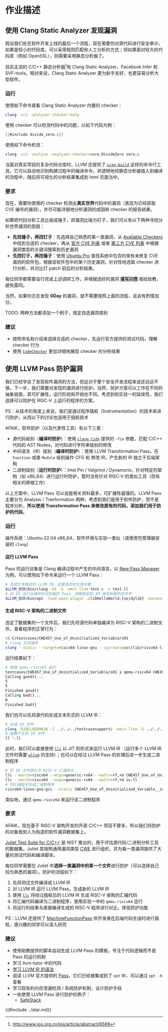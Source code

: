 # 作业描述

## 使用 Clang Static Analyzer 发现漏洞

假设我们处在软件开发上线的最后一个流程，现在需要你对源代码进行安全审计。如果是较小的代码库，可以采用规则匹配和人工分析的方式；但如果面对较大的代码库（例如 OpenSSL），则需要采用静态分析器了。

目前主流的 C/C++ 静态分析器[^1]有 Clang Static Analyzer，Facebook Infer 和 SVF-tools。相对来说，Clang Static Analyzer 更为新手友好，也更容易分析大型软件。

### 运行

使用如下命令查看 Clang Static Analyzer 内置的 checker：

```bash
clang -cc1 -analyzer-checker-help
```

使用 checker 可以检测代码中的问题，以如下代码为例：

```c
{{#include divide_zero.c}}
```

使用如下命令检测：

```bash
clang -cc1 -analyze -analyzer-checker=core.DivideZero zero.c
```

当面对真实项目的复杂代码仓库时，LLVM 还提供了 [`scan-build`](https://clang-analyzer.llvm.org/scan-build.html) 这样的命令行工具。它可以自动地识别构建过程中的编译命令，并透明地将静态分析器插入到编译的流程中，随后将可视化的分析结果集成到 html 页面当中。

### 要求

现在，需要你使用的 checker 检测出**真实世界**代码中的漏洞（表现为已经获取 CVE 编号的漏洞），并尽可能详细地分析漏洞的成因和 checker 的报告结果。

如果把代码分析工具比喻成锤子，把漏洞比喻为钉子，我们可以有以下两种寻找分析世界漏洞的思路：

- **先找锤子，再找钉子**：先选择自己熟悉的某一类漏洞，从 [Available Checkers](https://clang-analyzer.llvm.org/available_checks.html) 中找到合适的 checker，再从 [官方 CVE 列表](https://www.cve.org) 或者 [第三方 CVE 列表](https://ubuntu.com/security/cves) 中根据漏洞类型的关键词搜索到历史漏洞
- **先找钉子，再找锤子**：使用 [Ubuntu Pro](https://ubuntu.com/pro) 查找系统中包含的带有未修复 CVE 漏洞的软件包，根据该软件包中的某个历史漏洞，针对性地选取 checker 进行分析，并对比打 patch 前后的分析结果。

每位同学都需要自行完成上述调研工作，并根据选好的漏洞 [**填写问卷**](https://wj.sjtu.edu.cn/q/msx7677i) 报给助教，避免雷同。

当然，如果你志在发现 **0Day** 的漏洞，就不需要按照上面的流程，且会有酌情加分。

TODO: 两种方法都添加一个例子，规定自选漏洞类别

### 建议

- 按照命名和介绍来选择合适的 checker，先运行官方提供的测试代码，理解 checker 行为
- 使用 [`CodeChecker`](https://clang-analyzer.llvm.org/codechecker.html) 更加详细地展现 checker 的分析结果

## 使用 LLVM Pass 防护漏洞

我们已经学会了发现软件漏洞的方法，但这对于整个安全开发流程来说还远远不够。下一步，我们需要对发现的漏洞进行防护。当然，防护方案可以工作在不同的抽象层面，其可扩展性，运行阶段和开销也不同。考虑到和实验一的延续性，我们选择可以防护在 RISC-V 上运行的程序的方案。

PS：从技术的角度上来说，我们是通过程序插桩（Instrumentation）的技术来进行防护，从而以下的讨论也适用于插桩技术

AFAIK，软件防护（以及代表性工具）有以下三类：

- 源代码级别（**编译时防护**）：使用 [`clang-tidy`](https://clang.llvm.org/extra/clang-tidy/#clang-tidy) 提供的 `-fix` 参数，匹配 C/C++ 代码的 AST Nodes，对代码进行字符串级别的修改
- 中间语言（IR）级别（**编译时防护**）：使用 LLVM Transformation Pass，在 `Function` 或者 `Module` 级别操作 CFG 和 修改 IR，产生新的 IR 独立于后端架构
- 二进制级别（**运行时防护**）：Intel Pin / Valgrind / Dynamorio，针对特定的架构（如 x86_64）进行运行时防护，暂时没有针对 RISC-V 的类似工具（但有相关的移植工作）

以上方案中，LLVM Pass 可以说是相关资料最多，可扩展性最强的。LLVM Pass 主要分为 Analysis / Tranformation 两种，考虑到我们是用于软件防护，而不是程序分析，**所以使用 Transformation Pass 来修改原有的代码，添加我们用于防护的代码**。

### 运行

操作系统：Ubuntu-22.04 x86_64，软件环境与实验一类似（请使用包管理器安装的 `clang`）

#### 运行 LLVM Pass

Pass 的运行对象是 Clang 编译过程中产生的中间语言。以 [New Pass Manager](https://llvm.org/docs/NewPassManager.html) 为例，可以使用如下命令来运行一个 LLVM Pass：

```bash
# 生成文本格式的 LLVM IR，这里指定优化很关键
$LLVM_DIR/bin/clang -O1 -S -emit-llvm test.c -o test.ll
# 对 IR 运行以插件形式加载的 Pass，讲插桩后的 IR 保存到新的文件中
$LLVM_DIR/bin/opt -load-pass-plugin ./libHelloWorld.{so|dylib} -passes=hello-world test.ll -S -o test_instrumented.ll
```

#### 生成 RISC-V 架构的二进制文件

选定了数据集的一个文件后，我们先将源代码单独编译为 RISC-V 架构的二进制文件，查看程序的正常行为：

```bash
cd C/testcases/CWE457_Use_of_Uninitialized_Variable/s01
# clang 交叉编译
clang --static --target=riscv64-linux-gnu --sysroot=/usr/lib/riscv64-linux-gnu -DINCLUDEMAIN -I ../../../testcasesupport/ ../../../testcasesupport/io.c CWE457_Use_of_Uninitialized_Variable__int_01.c -o CWE457_Use_of_Uninitialized_Variable__int_01
```

运行结果如下：

```bash
# 使用 qemu-riscv64 运行
testcases/CWE457_Use_of_Uninitialized_Variable/s01 ❯ qemu-riscv64 CWE457_Use_of_Uninitialized_Variable__int_01
Calling good()...
5
5
Finished good()
Calling bad()...
0
Finished bad()
```

我们也可以先将源代码生成文本形式的 LLVM IR：

```bash
# 生成 IR 文件
clang -DINCLUDEMAIN -I ../../../testcasesupport/ -emit-llvm -S ../../../testcasesupport/io.c  CWE457_Use_of_Uninitialized_Variable__int_01.c
# 查看产生的 IR 文件
ll *.ll
```

此时，我们可以直接使用 [`lli`](https://www.llvm.org/docs/CommandGuide/lli.html) 以 JIT 的形式来运行 LLVM IR （运行多个 LLVM IR 文件时需要 [`wllvm`](https://github.com/travitch/whole-program-llvm) 的支持）；也可以在经过 LLVM Pass 的处理后进一步生成二进制程序

```bash
# 将 IR 文件转化为 RISC-V 汇编指令
llc --march=riscv64 --mcpu=generic-rv64 --mattr=+f,+d CWE457_Use_of_Uninitialized_Variable__int_01.ll
llc --march=riscv64 --mcpu=generic-rv64 --mattr=+f,+d io.ll
# 将汇编指令生成二进制程序
riscv64-linux-gnu-gcc --static CWE457_Use_of_Uninitialized_Variable__int_01.s io.s
```

类似地，通过 `qemu-riscv64` 来运行该二进制程序

### 要求

AFAIK，现在基于 RISC-V 架构开发的开源 C/C++ 项目不算多，所以我们将防护的对象放到人为构造的软件漏洞数据集上。

[Juliet Test Suite for C/C++](https://samate.nist.gov/SARD/test-suites/112)  是 NIST 推出的，用于评估源代码/二进制分析工具的数据集。Juliet 其按照通用漏洞类型 [CWE](https://cwe.mitre.org) 进行组织，并为每一类漏洞提供了大量的测试代码和编译脚本。

每位同学需要在 Juliet 中**选择一类漏洞中的某一个文件**进行防护（可以选择自己较为熟悉的漏洞）。防护的流程如下：

1. 先将测试文件编译成 LLVM IR
2. 对 LLVM IR 运行 LLVM Pass，生成新的 LLVM IR
3. 使用 [`llc`](https://www.llvm.org/docs/CommandGuide/llc.html) 将经过插桩后的 LLVM IR 生成 RISC-V 架构的汇编代码
4. 将汇编代码编译为二进制程序，使用实验一中的 `qemu-riscv64` 运行
5. 将运行的结果与直接编译生成的 RISC-V 程序进行对比，体现防护功能

PS：LLVM 还提供了 [MachineFunctionPass](https://llvm.org/doxygen/classllvm_1_1MachineFunctionPass.html) 供开发者在后端代码生成时进行插桩，感兴趣的同学可以深入研究

### 建议

- 使用助教提供的脚本自动生成 LLVM Pass 的模板，专注于代码逻辑而不是 Pass 的运行机制
- 学习 llvm-tutor 中的代码
- [学习 LLVM IR 的语法](https://github.com/Evian-Zhang/llvm-ir-tutorial)
- 阅读 LLVM 官方提供的 [Pass](https://github.com/llvm/llvm-project/tree/main/llvm/lib/Transforms)，它们已经被集成到了 `opt` 中，可以通过 `opt -h` 查看
- 学习现有的内存泄漏检测 / 系统防护机制，设计防护手段
- 一些使用 LLVM Pass 进行防护的例子：
  - [SafeStack](https://clang.llvm.org/docs/SafeStack.html#known-compatibility-limitations)

{{#include ../star.md}}

[^1]: http://www.jos.org.cn/jos/article/abstract/6569
